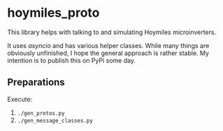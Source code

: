 # hoymiles_proto

This library helps with talking to and simulating Hoymiles microinverters.

It uses *asyncio* and has various helper classes. While many things are obviously unfinished,
I hope the general approach is rather stable. My intention is to publish this on PyPi some day.

## Preparations

Execute:
1. `./gen_protos.py`
2. `./gen_message_classes.py`
